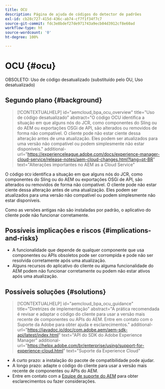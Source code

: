 ```yaml
---
title: OCU
description: Página de ajuda de códigos do detector de padrões
exl-id: cb28c727-415d-436c-ab74-cf7f1f34f7c7
source-git-commit: fdc3e8bdef27de971743a9ecb04d3912cf8e60ad
workflow-type: ht
source-wordcount: '0'
ht-degree: 100%

---
```


# OCU {#ocu}

OBSOLETO: Uso de código desatualizado (substituído pelo OU, Uso desatualizado)

## Segundo plano {#background}

>[!CONTEXTUALHELP]
>id="aemcloud_bpa_ocu_overview"
>title="Uso de código desatualizado"
>abstract="O código OCU identifica a situação em que alguns nós do JCR, como componentes do Sling ou do AEM ou exportações OSGi de API, são alterados ou removidos de forma não compatível. O cliente pode não estar ciente dessa alteração antes de uma atualização. Eles podem ser atualizados para uma versão não compatível ou podem simplesmente não estar disponíveis."
>additional-url="https://experienceleague.adobe.com/docs/experience-manager-cloud-service/release-notes/aem-cloud-changes.html?lang=pt-BR" text="Alterações importantes no AEM as a Cloud Service"

O código `OCU` identifica a situação em que alguns nós do JCR, como componentes do Sling ou do AEM ou exportações OSGi de API, são alterados ou removidos de forma não compatível. O cliente pode não estar ciente dessa alteração antes de uma atualização. Eles podem ser atualizados para uma versão não compatível ou podem simplesmente não estar disponíveis.

Como as versões antigas não são instaladas por padrão, o aplicativo do cliente pode não funcionar corretamente.

## Possíveis implicações e riscos {#implications-and-risks}

* A funcionalidade que depende de qualquer componente que usa componentes ou APIs obsoletos pode ser corrompida e pode não ser resolvida corretamente após uma atualização.
* Alguns recursos do aplicativo do cliente ou alguma funcionalidade do AEM podem não funcionar corretamente ou podem não estar ativos após uma atualização.

## Possíveis soluções {#solutions}

>[!CONTEXTUALHELP]
>id="aemcloud_bpa_ocu_guidance"
>title="Diretrizes de implementação"
>abstract="A prática recomendada é revisar e adaptar o código do cliente para usar a versão mais recente de componentes ou APIs do AEM. Entre em contato com o Suporte da Adobe para obter ajuda e esclarecimentos."
>additional-url="https://javadoc.io/doc/com.adobe.aem/aem-sdk-api/latest/index.html" text="API do SDK do Adobe Experience Manager"
>additional-url="https://helpx.adobe.com/br/enterprise/using/support-for-experience-cloud.html" text="Suporte da Experience Cloud"

* A curto prazo: a instalação do pacote de compatibilidade pode ajudar.
* A longo prazo: adapte o código do cliente para usar a versão mais recente de componentes ou APIs do AEM.
* Entre em contato com a [Equipe de suporte do AEM](https://helpx.adobe.com/br/enterprise/using/support-for-experience-cloud.html) para obter esclarecimentos ou fazer considerações.
